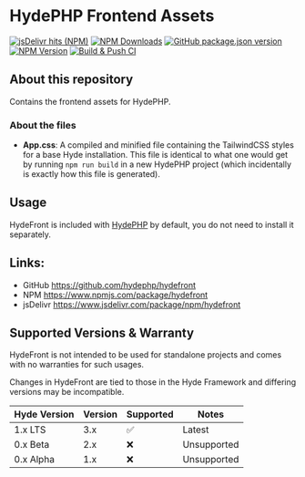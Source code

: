# HydePHP Frontend Assets

[![jsDelivr hits (NPM)](https://data.jsdelivr.com/v1/package/npm/hydefront/badge?style=rounded)](https://www.jsdelivr.com/package/npm/hydefront)
[![NPM Downloads](https://img.shields.io/npm/dm/hydefront)](https://www.npmjs.com/package/hydefront)
[![GitHub package.json version](https://img.shields.io/github/package-json/v/hydephp/hydefront)](https://github.com/hydephp/hydefront)
[![NPM Version](https://img.shields.io/npm/v/hydefront)](https://www.npmjs.com/package/hydefront)
[![Build & Push CI](https://github.com/hydephp/hydefront/actions/workflows/node.js.yml/badge.svg)](https://github.com/hydephp/hydefront/actions/workflows/node.js.yml)


## About this repository

Contains the frontend assets for HydePHP.

### About the files

- **App.css**:
A compiled and minified file containing the TailwindCSS styles for a base Hyde installation. This file is identical to what one would get by running `npm run build` in a new HydePHP project (which incidentally is exactly how this file is generated).

## Usage

HydeFront is included with [HydePHP](https://github.com/hydephp/hyde) by default, you do not need to install it separately.


## Links:

- GitHub https://github.com/hydephp/hydefront
- NPM https://www.npmjs.com/package/hydefront
- jsDelivr https://www.jsdelivr.com/package/npm/hydefront


## Supported Versions & Warranty

HydeFront is not intended to be used for standalone projects and comes with no warranties for such usages.

Changes in HydeFront are tied to those in the Hyde Framework and differing versions may be incompatible.

| Hyde Version | Version | Supported          | Notes                   |
|:-------------|---------|--------------------|-------------------------|
| 1.x LTS      | 3.x     | :white_check_mark: | Latest                  |
| 0.x Beta     | 2.x     | :x:                | Unsupported             |
| 0.x Alpha    | 1.x     | :x:                | Unsupported             |
